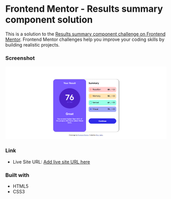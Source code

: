 # Frontend Mentor - Results summary component solution

This is a solution to the [Results summary component challenge on Frontend Mentor](https://www.frontendmentor.io/challenges/results-summary-component-CE_K6s0maV). Frontend Mentor challenges help you improve your coding skills by building realistic projects.

### Screenshot

![](./screenshot.png)

### Link

- Live Site URL: [Add live site URL here](https://your-live-site-url.com)

### Built with

- HTML5
- CSS3
